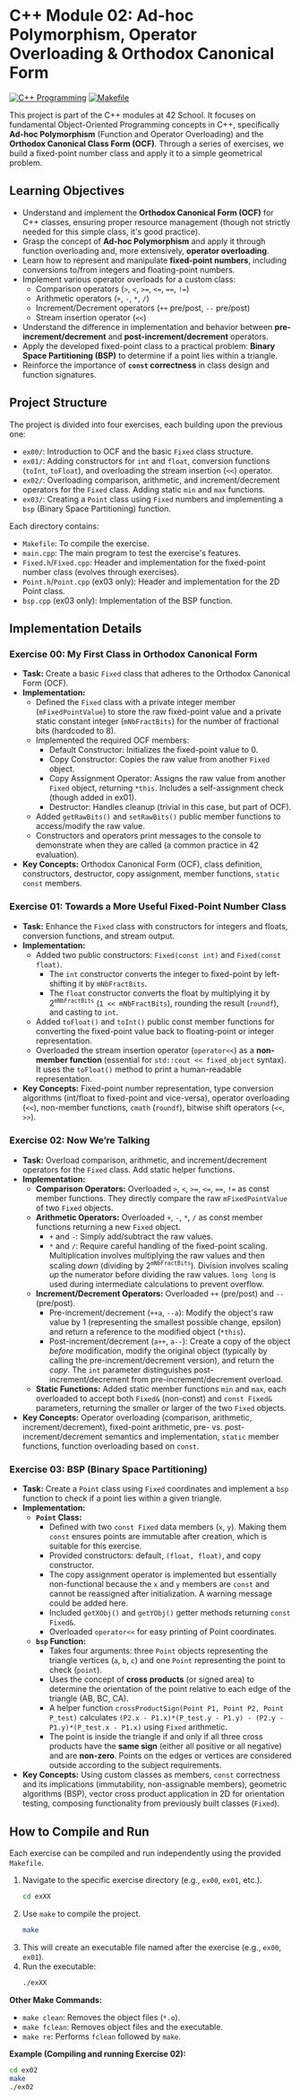 # C++ Module 02: Ad-hoc Polymorphism, Operator Overloading & Orthodox Canonical Form

[![C++ Programming](https://img.shields.io/badge/Language-C++-blue.svg)](https://en.wikipedia.org/wiki/C%2B%2B)
[![Makefile](https://img.shields.io/badge/Build-Make-brightgreen.svg)](https://www.gnu.org/software/make/)

This project is part of the C++ modules at 42 School. It focuses on fundamental Object-Oriented Programming concepts in C++, specifically **Ad-hoc Polymorphism** (Function and Operator Overloading) and the **Orthodox Canonical Class Form (OCF)**. Through a series of exercises, we build a fixed-point number class and apply it to a simple geometrical problem.

## Learning Objectives

*   Understand and implement the **Orthodox Canonical Form (OCF)** for C++ classes, ensuring proper resource management (though not strictly needed for this simple class, it's good practice).
*   Grasp the concept of **Ad-hoc Polymorphism** and apply it through function overloading and, more extensively, **operator overloading**.
*   Learn how to represent and manipulate **fixed-point numbers**, including conversions to/from integers and floating-point numbers.
*   Implement various operator overloads for a custom class:
    *   Comparison operators (`>`, `<`, `>=`, `<=`, `==`, `!=`)
    *   Arithmetic operators (`+`, `-`, `*`, `/`)
    *   Increment/Decrement operators (`++` pre/post, `--` pre/post)
    *   Stream insertion operator (`<<`)
*   Understand the difference in implementation and behavior between **pre-increment/decrement** and **post-increment/decrement** operators.
*   Apply the developed fixed-point class to a practical problem: **Binary Space Partitioning (BSP)** to determine if a point lies within a triangle.
*   Reinforce the importance of **`const` correctness** in class design and function signatures.

## Project Structure

The project is divided into four exercises, each building upon the previous one:

*   `ex00/`: Introduction to OCF and the basic `Fixed` class structure.
*   `ex01/`: Adding constructors for `int` and `float`, conversion functions (`toInt`, `toFloat`), and overloading the stream insertion (`<<`) operator.
*   `ex02/`: Overloading comparison, arithmetic, and increment/decrement operators for the `Fixed` class. Adding static `min` and `max` functions.
*   `ex03/`: Creating a `Point` class using `Fixed` numbers and implementing a `bsp` (Binary Space Partitioning) function.

Each directory contains:
*   `Makefile`: To compile the exercise.
*   `main.cpp`: The main program to test the exercise's features.
*   `Fixed.h`/`Fixed.cpp`: Header and implementation for the fixed-point number class (evolves through exercises).
*   `Point.h`/`Point.cpp` (ex03 only): Header and implementation for the 2D Point class.
*   `bsp.cpp` (ex03 only): Implementation of the BSP function.

## Implementation Details

### Exercise 00: My First Class in Orthodox Canonical Form

*   **Task:** Create a basic `Fixed` class that adheres to the Orthodox Canonical Form (OCF).
*   **Implementation:**
    *   Defined the `Fixed` class with a private integer member (`mFixedPointValue`) to store the raw fixed-point value and a private static constant integer (`mNbFractBits`) for the number of fractional bits (hardcoded to 8).
    *   Implemented the required OCF members:
        *   Default Constructor: Initializes the fixed-point value to 0.
        *   Copy Constructor: Copies the raw value from another `Fixed` object.
        *   Copy Assignment Operator: Assigns the raw value from another `Fixed` object, returning `*this`. Includes a self-assignment check (though added in ex01).
        *   Destructor: Handles cleanup (trivial in this case, but part of OCF).
    *   Added `getRawBits()` and `setRawBits()` public member functions to access/modify the raw value.
    *   Constructors and operators print messages to the console to demonstrate when they are called (a common practice in 42 evaluation).
*   **Key Concepts:** Orthodox Canonical Form (OCF), class definition, constructors, destructor, copy assignment, member functions, `static const` members.

### Exercise 01: Towards a More Useful Fixed-Point Number Class

*   **Task:** Enhance the `Fixed` class with constructors for integers and floats, conversion functions, and stream output.
*   **Implementation:**
    *   Added two public constructors: `Fixed(const int)` and `Fixed(const float)`.
        *   The `int` constructor converts the integer to fixed-point by left-shifting it by `mNbFractBits`.
        *   The `float` constructor converts the float by multiplying it by 2<sup>`mNbFractBits`</sup> (`1 << mNbFractBits`), rounding the result (`roundf`), and casting to `int`.
    *   Added `toFloat()` and `toInt()` public const member functions for converting the fixed-point value back to floating-point or integer representation.
    *   Overloaded the stream insertion operator (`operator<<`) as a **non-member function** (essential for `std::cout << fixed_object` syntax). It uses the `toFloat()` method to print a human-readable representation.
*   **Key Concepts:** Fixed-point number representation, type conversion algorithms (int/float to fixed-point and vice-versa), operator overloading (`<<`), non-member functions, `cmath` (`roundf`), bitwise shift operators (`<<`, `>>`).

### Exercise 02: Now We’re Talking

*   **Task:** Overload comparison, arithmetic, and increment/decrement operators for the `Fixed` class. Add static helper functions.
*   **Implementation:**
    *   **Comparison Operators:** Overloaded `>`, `<`, `>=`, `<=`, `==`, `!=` as const member functions. They directly compare the raw `mFixedPointValue` of two `Fixed` objects.
    *   **Arithmetic Operators:** Overloaded `+`, `-`, `*`, `/` as const member functions returning a new `Fixed` object.
        *   `+` and `-`: Simply add/subtract the raw values.
        *   `*` and `/`: Require careful handling of the fixed-point scaling. Multiplication involves multiplying the raw values and then scaling *down* (dividing by 2<sup>`mNbFractBits`</sup>). Division involves scaling *up* the numerator before dividing the raw values. `long long` is used during intermediate calculations to prevent overflow.
    *   **Increment/Decrement Operators:** Overloaded `++` (pre/post) and `--` (pre/post).
        *   Pre-increment/decrement (`++a`, `--a`): Modify the object's raw value by 1 (representing the smallest possible change, epsilon) and return a reference to the modified object (`*this`).
        *   Post-increment/decrement (`a++`, `a--`): Create a copy of the object *before* modification, modify the original object (typically by calling the pre-increment/decrement version), and return the *copy*. The `int` parameter distinguishes post-increment/decrement from pre-increment/decrement overload.
    *   **Static Functions:** Added static member functions `min` and `max`, each overloaded to accept both `Fixed&` (non-const) and `const Fixed&` parameters, returning the smaller or larger of the two `Fixed` objects.
*   **Key Concepts:** Operator overloading (comparison, arithmetic, increment/decrement), fixed-point arithmetic, pre- vs. post-increment/decrement semantics and implementation, `static` member functions, function overloading based on `const`.

### Exercise 03: BSP (Binary Space Partitioning)

*   **Task:** Create a `Point` class using `Fixed` coordinates and implement a `bsp` function to check if a point lies within a given triangle.
*   **Implementation:**
    *   **`Point` Class:**
        *   Defined with two `const Fixed` data members (`x`, `y`). Making them `const` ensures points are immutable after creation, which is suitable for this exercise.
        *   Provided constructors: default, `(float, float)`, and copy constructor.
        *   The copy assignment operator is implemented but essentially non-functional because the `x` and `y` members are `const` and cannot be reassigned after initialization. A warning message could be added here.
        *   Included `getXObj()` and `getYObj()` getter methods returning `const Fixed&`.
        *   Overloaded `operator<<` for easy printing of Point coordinates.
    *   **`bsp` Function:**
        *   Takes four arguments: three `Point` objects representing the triangle vertices (`a`, `b`, `c`) and one `Point` representing the point to check (`point`).
        *   Uses the concept of **cross products** (or signed area) to determine the orientation of the point relative to each edge of the triangle (AB, BC, CA).
        *   A helper function `crossProductSign(Point P1, Point P2, Point P_test)` calculates `(P2.x - P1.x)*(P_test.y - P1.y) - (P2.y - P1.y)*(P_test.x - P1.x)` using `Fixed` arithmetic.
        *   The point is inside the triangle if and only if all three cross products have the **same sign** (either all positive or all negative) and are **non-zero**. Points on the edges or vertices are considered outside according to the subject requirements.
*   **Key Concepts:** Using custom classes as members, `const` correctness and its implications (immutability, non-assignable members), geometric algorithms (BSP), vector cross product application in 2D for orientation testing, composing functionality from previously built classes (`Fixed`).

## How to Compile and Run

Each exercise can be compiled and run independently using the provided `Makefile`.

1.  Navigate to the specific exercise directory (e.g., `ex00`, `ex01`, etc.).
    ```bash
    cd exXX
    ```
2.  Use `make` to compile the project.
    ```bash
    make
    ```
3.  This will create an executable file named after the exercise (e.g., `ex00`, `ex01`).
4.  Run the executable:
    ```bash
    ./exXX
    ```

**Other Make Commands:**

*   `make clean`: Removes the object files (`*.o`).
*   `make fclean`: Removes object files and the executable.
*   `make re`: Performs `fclean` followed by `make`.

**Example (Compiling and running Exercise 02):**

```bash
cd ex02
make
./ex02
```
